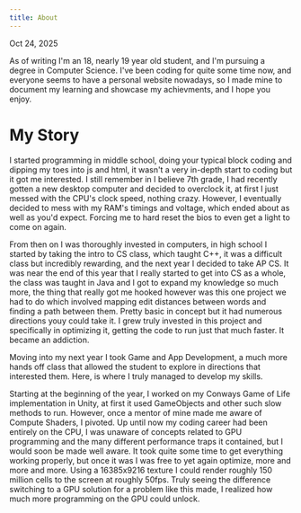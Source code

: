 ```yaml
---
title: About
---
```


Oct 24, 2025

As of writing I'm an 18, nearly 19 year old student, and I'm pursuing a degree in Computer Science. I've been coding for quite some time now, 
and everyone seems to have a personal website nowadays, so I made mine to document my learning and showcase my achievments, and I hope you enjoy.

# My Story

I started programming in middle school, doing your typical block coding and dipping my toes into js and html, it wasn't a very in-depth
start to coding but it got me interested. I still remember in I believe 7th grade, I had recently gotten a new desktop computer and decided to
overclock it, at first I just messed with the CPU's clock speed, nothing crazy. However, I eventually decided to mess with my RAM's timings
and voltage, which ended about as well as you'd expect. Forcing me to hard reset the bios to even get a light to come on again.

From then on I was thoroughly invested in computers, in high school I started by taking the intro to CS class, which taught C++, it was a difficult
class but incredibly rewarding, and the next year I decided to take AP CS. It was near the end of this year that I really started to get into CS as 
a whole, the class was taught in Java and I got to expand my knowledge so much more, the thing that really got me hooked however was this one
project we had to do which involved mapping edit distances between words and finding a path between them. Pretty basic in concept but it had numerous
directions youy could take it. I grew truly invested in this project and specifically in optimizing it, getting the code to run just that much faster.
It became an addiction.

Moving into my next year I took Game and App Development, a much more hands off class that allowed the student to explore in directions that interested
them. Here, is where I truly managed to develop my skills. 

Starting at the beginning of the year, I worked on my Conways Game of Life implementation in Unity, at first it used GameObjects and other such slow 
methods to run. However, once a mentor of mine made me aware of Compute Shaders, I pivoted. Up until now my coding career had been entirely on the CPU,
I was unaware of concepts related to GPU programming and the many different performance traps it contained, but I would soon be made well aware. It
took quite some time to get everything working properly, but once it was I was free to yet again optimize, more and more and more. Using a 16385x9216
texture I could render roughly 150 million cells to the screen at roughly 50fps. Truly seeing the difference switching to a GPU solution for a problem
like this made, I realized how much more programming on the GPU could unlock.
